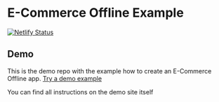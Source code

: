 # E-Commerce Offline Example

[![Netlify Status](https://api.netlify.com/api/v1/badges/7b39250a-1fff-4773-aca0-03ef52e1ec46/deploy-status)](https://app.netlify.com/sites/e-commerce-offline-example/deploys)


## Demo
This is the demo repo with the example how to create an E-Commerce Offline app.
<a href="https://e-commerce-offline-example.netlify.app/">Try a demo example</a>

You can find all instructions on the demo site itself

